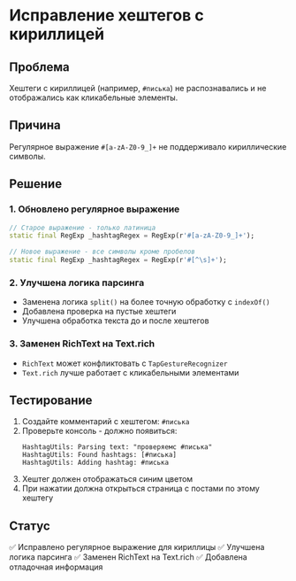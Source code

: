 # Исправление хештегов с кириллицей

## Проблема
Хештеги с кириллицей (например, `#писька`) не распознавались и не отображались как кликабельные элементы.

## Причина
Регулярное выражение `#[a-zA-Z0-9_]+` не поддерживало кириллические символы.

## Решение

### 1. Обновлено регулярное выражение
```dart
// Старое выражение - только латиница
static final RegExp _hashtagRegex = RegExp(r'#[a-zA-Z0-9_]+');

// Новое выражение - все символы кроме пробелов
static final RegExp _hashtagRegex = RegExp(r'#[^\s]+');
```

### 2. Улучшена логика парсинга
- Заменена логика `split()` на более точную обработку с `indexOf()`
- Добавлена проверка на пустые хештеги
- Улучшена обработка текста до и после хештегов

### 3. Заменен RichText на Text.rich
- `RichText` может конфликтовать с `TapGestureRecognizer`
- `Text.rich` лучше работает с кликабельными элементами

## Тестирование
1. Создайте комментарий с хештегом: `#писька`
2. Проверьте консоль - должно появиться:
   ```
   HashtagUtils: Parsing text: "проверяемс #писька"
   HashtagUtils: Found hashtags: [#писька]
   HashtagUtils: Adding hashtag: #писька
   ```
3. Хештег должен отображаться синим цветом
4. При нажатии должна открыться страница с постами по этому хештегу

## Статус
✅ Исправлено регулярное выражение для кириллицы
✅ Улучшена логика парсинга
✅ Заменен RichText на Text.rich
✅ Добавлена отладочная информация

